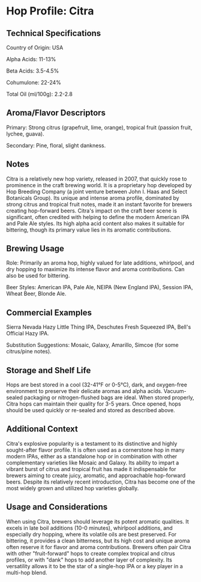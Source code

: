 # Hop Profile: Citra

## Technical Specifications

Country of Origin: USA

Alpha Acids: 11-13%

Beta Acids: 3.5-4.5%

Cohumulone: 22-24%

Total Oil (ml/100g): 2.2-2.8

## Aroma/Flavor Descriptors

Primary: Strong citrus (grapefruit, lime, orange), tropical fruit (passion fruit, lychee, guava).

Secondary: Pine, floral, slight dankness.

## Notes

Citra is a relatively new hop variety, released in 2007, that quickly rose to prominence in the craft brewing world. It is a proprietary hop developed by Hop Breeding Company (a joint venture between John I. Haas and Select Botanicals Group). Its unique and intense aroma profile, dominated by strong citrus and tropical fruit notes, made it an instant favorite for brewers creating hop-forward beers. Citra's impact on the craft beer scene is significant, often credited with helping to define the modern American IPA and Pale Ale styles. Its high alpha acid content also makes it suitable for bittering, though its primary value lies in its aromatic contributions.

## Brewing Usage

Role: Primarily an aroma hop, highly valued for late additions, whirlpool, and dry hopping to maximize its intense flavor and aroma contributions. Can also be used for bittering.

Beer Styles: American IPA, Pale Ale, NEIPA (New England IPA), Session IPA, Wheat Beer, Blonde Ale.

## Commercial Examples

Sierra Nevada Hazy Little Thing IPA, Deschutes Fresh Squeezed IPA, Bell's Official Hazy IPA.

Substitution Suggestions: Mosaic, Galaxy, Amarillo, Simcoe (for some citrus/pine notes).

## Storage and Shelf Life

Hops are best stored in a cool (32-41°F or 0-5°C), dark, and oxygen-free environment to preserve their delicate aromas and alpha acids. Vacuum-sealed packaging or nitrogen-flushed bags are ideal. When stored properly, Citra hops can maintain their quality for 3-5 years. Once opened, hops should be used quickly or re-sealed and stored as described above.

## Additional Context

Citra's explosive popularity is a testament to its distinctive and highly sought-after flavor profile. It is often used as a cornerstone hop in many modern IPAs, either as a standalone hop or in combination with other complementary varieties like Mosaic and Galaxy. Its ability to impart a vibrant burst of citrus and tropical fruit has made it indispensable for brewers aiming to create juicy, aromatic, and approachable hop-forward beers. Despite its relatively recent introduction, Citra has become one of the most widely grown and utilized hop varieties globally.

## Usage and Considerations

When using Citra, brewers should leverage its potent aromatic qualities. It excels in late boil additions (10-0 minutes), whirlpool additions, and especially dry hopping, where its volatile oils are best preserved. For bittering, it provides a clean bitterness, but its high cost and unique aroma often reserve it for flavor and aroma contributions. Brewers often pair Citra with other "fruit-forward" hops to create complex tropical and citrus profiles, or with "dank" hops to add another layer of complexity. Its versatility allows it to be the star of a single-hop IPA or a key player in a multi-hop blend.
